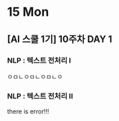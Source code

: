 # 15 Mon

## \[AI 스쿨 1기\] 10주차 DAY 1

### NLP : 텍스트 전처리 I

ㅇㅁㄴㅇㅁㄴㅇㅁㄴㅇ

### NLP : 텍스트 전처리 II

there is error!!!

